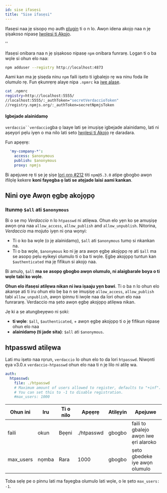 ```yaml
---
id: sise ifasẹsi
title: "Sise ifasẹsi"
---
```


Ifasẹsi naa jẹ sisopọ mọ auth [ plugin](plugins.md) ti o n lo. Awọn idena akojọ naa n jẹ ṣiṣakoso nipasẹ [ Iwọlesi ti Akojọ](packages.md).

<div id="codefund">''</div>

Ifasẹsi onibara naa n jẹ ṣiṣakoso nipasẹ `npm` onibara funrarẹ. Lọgan ti o ba wọle si ohun elo naa:

```bash
npm adduser --registry http://localhost:4873
```

Aami kan ma jẹ ṣisẹda ninu `npm` faili iṣeto ti igbalejo rẹ wa ninu foda ile olumulo rẹ. Fun ẹkunrẹrẹ alaye nipa `.npmrc` ka [ iwe alasẹ](https://docs.npmjs.com/files/npmrc).

```bash
cat .npmrc
registry=http://localhost:5555/
//localhost:5555/:_authToken="secretVerdaccioToken"
//registry.npmjs.org/:_authToken=secretNpmjsToken
```

#### Igbejade alainidamọ

`verdaccio``verdaccio`gba ọ laaye lati ṣe imuṣiṣẹ igbejade alainidamọ, lati ni aṣeyọri pẹlu iyẹn o ma nilo lati seto [Iwọlesi ti Akojọ](packages.md) rẹ daradara.

Fun apẹẹrẹ:

```yaml
  'my-company-*':
    access: $anonymous
    publish: $anonymous
    proxy: npmjs
```

Bi apejuwe rẹ ti ṣe jẹ ṣiṣe [lori ọrọ #212](https://github.com/verdaccio/verdaccio/issues/212#issuecomment-308578500) titi `npm@5.3.0` atipe gbogbo awọn ifilọlẹ kekere **koni fayegba ọ lati se atẹjade laisi aami kankan**.

## Nini oye Awọn ẹgbẹ akojọpọ

### Itunmọ `$all` ati `$anonymous`

Bi o se mọ *Verdaccio* n lo `htpasswd` ni atilẹwa. Ohun elo yẹn ko ṣe amuṣiṣẹ awọn ọna naa `allow_access`, `allow_publish` and `allow_unpublish`. Nitorina, *Verdaccio* ma mojuto iyẹn ni ọna wọnyi:

* Ti o ko ba wọle (o jẹ alainidamọ), `$all` ati `$anonymous` tumọ si nkankan na.
* Ti o ba wọle, `$anonymous` ko ni jẹ ara awọn ẹgbẹ akojọpọ rẹ ati `$all` ma se asopọ pẹlu eyikeyi olumulo ti o ba ti wọle. Ẹgbẹ akojọpọ tuntun kan `$authenticated` ma jẹ fifikun si akojọ naa.

Bi amulọ, `$all` **ma se asopọ gbogbo awọn olumulo, ni alaigbarale boya o ti wọle tabi ko wọle**.

**Ohun elo ifasẹsi atilẹwa nikan ni iwa iṣaaju yẹn bawi**. Ti o ba n lo ohun elo akanṣe ati ti iru ohun elo bẹ ba n se imuṣiṣẹ `allow_access`, `allow_publish` tabi `allow_unpublish`, awọn ipinnu ti iwọle naa da lori ohun elo naa funrararẹ. Verdaccio ma ṣeto awọn ẹgbẹ akojọpọ atilẹwa nikan.

Jẹ ki a ṣe atungbeyẹwo ni ṣoki:

* **ti wọle**: `$all`, `$authenticated`, + awọn ẹgbẹ akojọpọ ti o jẹ fifikun nipasẹ ohun elo naa
* **alainidamọ (ti jade sita)**: `$all` ati `$anonymous`.

## htpasswd atilẹwa

Lati mu iṣeto naa rọrun, `verdaccio` lo ohun elo to da lori `htpasswd`. Niwọnti ẹya v3.0.x `verdaccio-htpasswd` ohun elo naa ti n jẹ lilo ni atilẹ wa.

```yaml
auth:
  htpasswd:
    file: ./htpasswd
    # Maximum amount of users allowed to register, defaults to "+inf".
    # You can set this to -1 to disable registration.
    #max_users: 1000
```

| Ohun ini  | Iru   | Ti o nilo | Apẹẹrẹ     | Atilẹyin | Apejuwe                               |
| --------- | ----- | --------- | ---------- | -------- | ------------------------------------- |
| faili     | okun  | Bẹẹni     | ./htpasswd | gbogbo   | faili to gbalejo awọn iwe ẹri alaroko |
| max_users | nọmba | Rara      | 1000       | gbogbo   | ṣeto gbedeke iye awọn olumulo         |

Toba sẹlẹ pe o pinnu lati ma fayegba olumulo lati wọle, o le ṣeto `max_users: -1`.